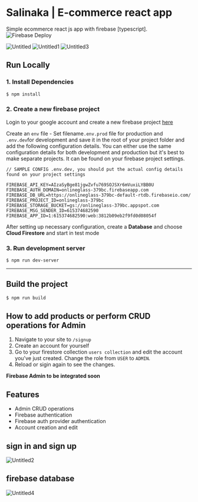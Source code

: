 # Salinaka | E-commerce react app
Simple ecommerce react js app with firebase [typescript].
![Firebase Deploy](https://github.com/jgudo/ecommerce-react/workflows/Firebase%20Deploy/badge.svg)

![Untitled](https://user-images.githubusercontent.com/89033750/161115294-c594baa0-145e-4d73-b059-3cfcd708fc59.png)
![Untitled1](https://user-images.githubusercontent.com/89033750/161115306-8055f74a-9ea5-43ce-80b9-e69e091acc1d.png)
![Untitled3](https://user-images.githubusercontent.com/89033750/161115316-b67c28e0-c848-4bac-bb2c-c05e6935a3d4.png)


## Run Locally
### 1. Install Dependencies
```sh
$ npm install
```

### 2. Create a new firebase project
Login to your google account and create a new firebase project [here](https://console.firebase.google.com/u/0/)

Create an `env` file - Set filename`.env.prod` file for production and `.env.dev`for development and save it in the root of your project folder
and add the following configuration details. You can either use the same configuration details for both development and production but it's best to make separate projects. It can be found on your firebase project settings.

```
// SAMPLE CONFIG .env.dev, you should put the actual config details found on your project settings

FIREBASE_API_KEY=AIzaSyBge81jgwZvfu769SOJSXr6mVuxiLYBB0U
FIREBASE_AUTH_DOMAIN=onlineglass-379bc.firebaseapp.com
FIREBASE_DB_URL=https://onlineglass-379bc-default-rtdb.firebaseio.com/
FIREBASE_PROJECT_ID=onlineglass-379bc
FIREBASE_STORAGE_BUCKET=gs://onlineglass-379bc.appspot.com
FIREBASE_MSG_SENDER_ID=615374682590
FIREBASE_APP_ID=1:615374682590:web:3812b09eb2f9fd0d08054f

``` 

After setting up necessary configuration,
create a **Database** and choose **Cloud Firestore** and start in test mode

### 3. Run development server
```sh 
$ npm run dev-server
```

---

## Build the project
```sh
$ npm run build
```

## How to add products or perform CRUD operations for Admin
1. Navigate to your site to `/signup`
2. Create an account for yourself
3. Go to your firestore collection `users collection` and edit the account you've just created. Change the role from `USER` to `ADMIN`.
4. Reload or sigin again to see the changes. 

**Firebase Admin to be integrated soon**

## Features

* Admin CRUD operations
* Firebase authentication
* Firebase auth provider authentication
* Account creation and edit

## sign in and sign up 
![Untitled2](https://user-images.githubusercontent.com/89033750/161114921-90397047-8502-4dcf-9c6b-52140f53d1db.png)


## firebase database
![Untitled4](https://user-images.githubusercontent.com/89033750/161115151-a7928fb4-6f2c-4a90-a904-5741c2526ec8.png)


